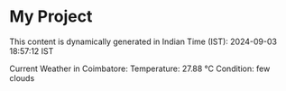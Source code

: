# My Project

This content is dynamically generated in Indian Time (IST): 2024-09-03 18:57:12 IST


Current Weather in Coimbatore:
Temperature: 27.88 °C
Condition: few clouds

